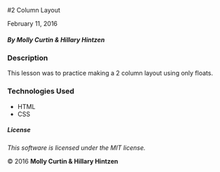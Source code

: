 #2 Column Layout

February 11, 2016

##### By Molly Curtin &amp; Hillary Hintzen

### Description

This lesson was to practice making a 2 column layout using only floats.


### Technologies Used

* HTML
* CSS

##### License

*This software is licensed under the MIT license.*

&copy; 2016 **Molly Curtin &amp; Hillary Hintzen**
